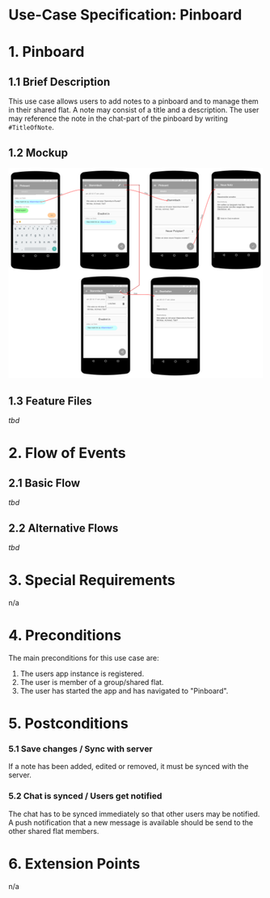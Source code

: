 # Use-Case Specification: Pinboard

# 1. Pinboard

## 1.1 Brief Description
This use case allows users to add notes to a pinboard and to manage them in their shared flat. A note may consist of a title and a description. The user may reference the note in the chat-part of the pinboard by writing `#TitleOfNote`.

## 1.2 Mockup
![Pinboard Mockup](../Mockups/uc_pinboard.png "Mockup of use case Pinboard")

## 1.3 Feature Files
*tbd*

# 2. Flow of Events

## 2.1 Basic Flow
*tbd*

## 2.2 Alternative Flows
*tbd*

# 3. Special Requirements
n/a

# 4. Preconditions
The main preconditions for this use case are:

 1. The users app instance is registered.
 2. The user is member of a group/shared flat.
 2. The user has started the app and has navigated to "Pinboard".

# 5. Postconditions

### 5.1 Save changes / Sync with server
If a note has been added, edited or removed, it must be synced with the server.

### 5.2 Chat is synced / Users get notified
The chat has to be synced immediately so that other users may be notified. A push notification that a new message is available should be send to the other shared flat members.

# 6. Extension Points
n/a
